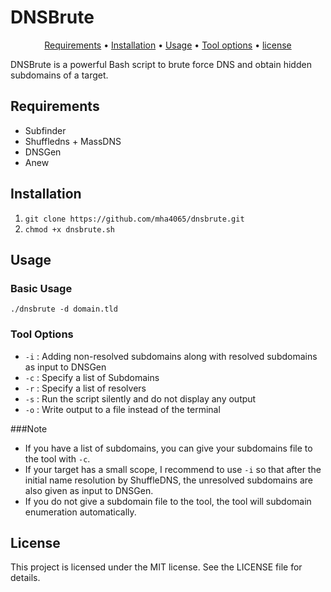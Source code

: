 # DNSBrute

<p align="center">
  <a href="#requirements">Requirements</a> •
  <a href="#installation">Installation</a> •
  <a href="#usage">Usage</a> •
  <a href="#tool-options">Tool options</a> •
  <a href="#license">license</a>
</p>

DNSBrute is a powerful Bash script to brute force DNS and obtain hidden subdomains of a target.

## Requirements
  - Subfinder
  - Shuffledns + MassDNS
  - DNSGen
  - Anew

## Installation
  1. `git clone https://github.com/mha4065/dnsbrute.git`
  2. `chmod +x dnsbrute.sh`

## Usage

### Basic Usage
`./dnsbrute -d domain.tld`

### Tool Options
- `-i` : Adding non-resolved subdomains along with resolved subdomains as input to DNSGen
- `-c` : Specify a list of Subdomains
- `-r` : Specify a list of resolvers
- `-s` : Run the script silently and do not display any output
- `-o` : Write output to a file instead of the terminal

###Note
- If you have a list of subdomains, you can give your subdomains file to the tool with `-c`.
- If your target has a small scope, I recommend to use `-i` so that after the initial name resolution by ShuffleDNS, the unresolved subdomains are also given as input to DNSGen.
- If you do not give a subdomain file to the tool, the tool will subdomain enumeration automatically.

## License
This project is licensed under the MIT license. See the LICENSE file for details.
